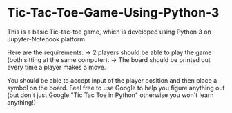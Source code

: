 # Tic-Tac-Toe-Game-Using-Python-3
This is a basic Tic-tac-toe game, which is developed using Python 3 on Jupyter-Notebook platform

Here are the requirements:
  -> 2 players should be able to play the game (both sitting at the same computer).
  -> The board should be printed out every time a player makes a move.

You should be able to accept input of the player position and then place a symbol on the board.
Feel free to use Google to help you figure anything out (but don't just Google "Tic Tac Toe in Python" otherwise you won't learn anything!) 

